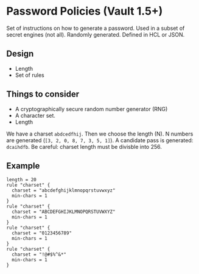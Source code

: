 # Password Policies (Vault 1.5+)
Set of instructions on how to generate a password. Used in a subset of secret engines (not all).
Randomly generated. Defined in HCL or JSON.

## Design
- Length
- Set of rules

## Things to consider
- A cryptographically secure random number generator (RNG)
- A character set.
- Length

We have a charset `abdcedfhij`. Then we choose the length (N). N numbers are generated 
(`[3, 2, 0, 8, 7, 3, 5, 1]`). A candidate pass is generated: `dcaihdfb`. Be careful: charset length
must be divisble into 256.


## Example
```hcl
length = 20
rule "charset" {
  charset = "abcdefghijklmnopqrstuvwxyz"
  min-chars = 1
}
rule "charset" {
  charset = "ABCDEFGHIJKLMNOPQRSTUVWXYZ"
  min-chars = 1
}
rule "charset" {
  charset = "0123456789"
  min-chars = 1
}
rule "charset" {
  charset = "!@#$%^&*"
  min-chars = 1
}
```

